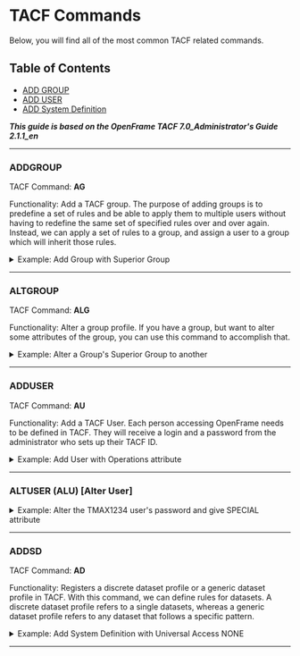 # TACF Commands

Below, you will find all of the most common TACF related commands.

## Table of Contents

- [ADD GROUP](#addgroup)
- [ADD USER](#adduser)
- [ADD System Definition](#addsd)

**_This guide is based on the OpenFrame TACF 7.0_Administrator's Guide 2.1.1_en_**

***

### ADDGROUP

TACF Command: **AG** 

Functionality: Add a TACF group. The purpose of adding groups is to predefine a set of rules and be able to apply them to multiple users without having to redefine the same set of specified rules over and over again. Instead, we can apply a set of rules to a group, and assign a user to a group which will inherit those rules.

<details>
	<summary>Example: Add Group with Superior Group</summary>

- Group Name    : $GROUP
- Owner         : $OWNER
- Superior Group: SYS1
```
ADDGROUP ('$GROUP') OWNER('$OWNER') SUPGROUP('SYS1')
```
</details>

***

### ALTGROUP

TACF Command: **ALG**

Functionality: Alter a group profile. If you have a group, but want to alter some attributes of the group, you can use this command to accomplish that.

<details>
	<summary>Example: Alter a Group's Superior Group to another</summary>

	- Group Name 	: $GROUP
	- Owner 		: $OWNER
	- Superior Group: NEWGRP1
	
	```
	ALTGROUP $GROUP OWNER('$OWNER') SUPGROUP('NEWGRP1')
	```

</details>

***

### ADDUSER

TACF Command: **AU**

Functionality: Add a TACF User. Each person accessing OpenFrame needs to be defined in TACF. They will receive a login and a password from the administrator who sets up their TACF ID. 

<details>
	<summary>Example: Add User with Operations attribute</summary>

- Username     : TMAX1234
- Password     : TMAXPASS
- Name         : Tmax Soft
- Owner        : ROOT
- Default Group: SYS1
- Special Attr : Operations
```
ADDUSER ('TMAX1234') PASSWORD('TMAXPASS') NAME('Tmax Soft') OWNER('ROOT') DFLTGRP('SYS1') OPERATIONS 
```
</details>

***

### ALTUSER (ALU) [Alter User]

<details>
	<summary>Example: Alter the TMAX1234 user's password and give SPECIAL attribute</summary>

- User Name     : TMAX1234
- Data          : <Changed to NODATA>
- Password      : NEWPASS1
- Special Attr  : SPECIAL
```
ALTUSER (TMAX1234) NODATA PASSWORD('NEWPASS1') SPECIAL
```
</details>

***

### ADDSD

TACF Command: **AD**

Functionality: Registers a discrete dataset profile or a generic dataset profile in TACF. With this command, we can define rules for datasets. A discrete dataset profile refers to a single datasets, whereas a generic dataset profile refers to any dataset that follows a specific pattern.

<details>
	<summary>Example: Add System Definition with Universal Access NONE</summary>

- Group Name    : $GROUP
- Owner         : $OWNER
- Superior Group: SYS1
```
ADDSD ('$NAME') AUDIT($AUTHORITY) DATA('$COMMENT') OWNER('$NAME') UACC(NONE) UNIT(D) VOLUME(DEFVOL)
```
</details>

***

